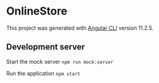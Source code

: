 # OnlineStore

This project was generated with [Angular CLI](https://github.com/angular/angular-cli) version 11.2.5.

## Development server

Start the mock server `npm run mock:server`

Run the application `npm start`
